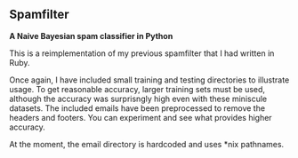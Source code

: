 ## Spamfilter
**A Naive Bayesian spam classifier in Python**

This is a reimplementation of my previous spamfilter that I had written in Ruby.

Once again, I have included small training and testing directories to illustrate usage. To get reasonable accuracy, larger training sets must be used, although the accuracy was surprisngly high even with these miniscule datasets. The included emails have been preprocessed to remove the headers and footers. You can experiment and see what provides higher accuracy.

At the moment, the email directory is hardcoded and uses *nix pathnames.

